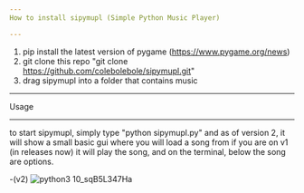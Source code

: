 ```yaml
---
How to install sipymupl (Simple Python Music Player)

---
```

1. pip install the latest version of pygame (https://www.pygame.org/news)
2. git clone this repo "git clone https://github.com/colebolebole/sipymupl.git"
3. drag sipymupl into a folder that contains music
---

Usage

---
to start sipymupl, simply type "python sipymupl.py" and as of version 2, it will show a small basic gui where you will load a song from
if you are on v1 (in releases now) it will play the song, and on the terminal, below the song are options.

-(v2)
![python3 10_sqB5L347Ha](https://user-images.githubusercontent.com/88512222/230266736-ba65315c-024e-4610-8774-83396bbbcb52.png)
